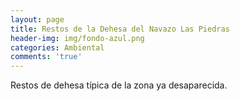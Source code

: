 ```yaml
---
layout: page
title: Restos de la Dehesa del Navazo Las Piedras
header-img: img/fondo-azul.png
categories: Ambiental
comments: 'true'
---
```



Restos de dehesa típica de la zona ya desaparecida.

<div class="photos">
</div>
